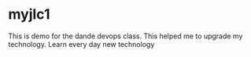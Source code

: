 # myjlc1
This is demo for the dande devops class. This helped me to upgrade my technology.
Learn every day new technology
